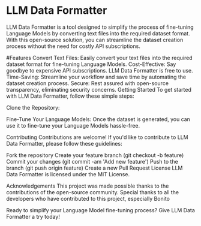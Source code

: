 # LLM Data Formatter

LLM Data Formatter is a tool designed to simplify the process of fine-tuning Language Models by converting text files into the required dataset format. With this open-source solution, you can streamline the dataset creation process without the need for costly API subscriptions.

#Features
Convert Text Files: Easily convert your text files into the required dataset format for fine-tuning Language Models.
Cost-Effective: Say goodbye to expensive API subscriptions. LLM Data Formatter is free to use.
Time-Saving: Streamline your workflow and save time by automating the dataset creation process.
Secure: Rest assured with open-source transparency, eliminating security concerns.
Getting Started
To get started with LLM Data Formatter, follow these simple steps:

Clone the Repository:


Fine-Tune Your Language Models:
Once the dataset is generated, you can use it to fine-tune your Language Models hassle-free.

Contributing
Contributions are welcome! If you'd like to contribute to LLM Data Formatter, please follow these guidelines:

Fork the repository
Create your feature branch (git checkout -b feature)
Commit your changes (git commit -am 'Add new feature')
Push to the branch (git push origin feature)
Create a new Pull Request
License
LLM Data Formatter is licensed under the MIT License.

Acknowledgements
This project was made possible thanks to the contributions of the open-source community. Special thanks to all the developers who have contributed to this project, especially Bonito 

Ready to simplify your Language Model fine-tuning process? Give LLM Data Formatter a try today!
